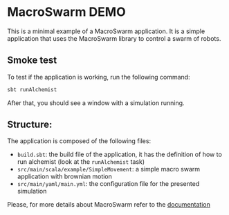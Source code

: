# MacroSwarm DEMO
This is a minimal example of a MacroSwarm application. 
It is a simple application that uses the MacroSwarm library to control a swarm of robots.

## Smoke test
To test if the application is working, run the following command:
```bash
sbt runAlchemist
```
After that, you should see a window with a simulation running.

## Structure:
The application is composed of the following files:
- `build.sbt`: the build file of the application, it has the definition of how to run alchemist (look at the `runAlchemist` task)
- `src/main/scala/example/SimpleMovement`: a simple macro swarm application with brownian motion
- `src/main/yaml/main.yml`: the configuration file for the presented simulation

Please, for more details about MacroSwarm refer to the [documentation](https://scafi.github.io/macro-swarm/)